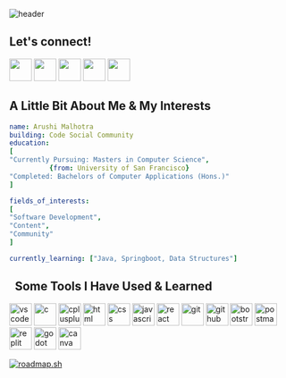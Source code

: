 ![header](https://capsule-render.vercel.app/api?type=wave&color=auto&height=300&section=header&text=Hey%20there!&fontSize=90)

<h2>Let's connect!</h2>

<a href="https://www.linkedin.com/in/malhotra-arushi/"><img height="40" src="https://img.shields.io/badge/linkedin-%230077B5.svg?style=for-the-badge&logo=linkedin&logoColor=white"></a>
<a href="https://twitter.com/arushi_2610"><img height="40" src="https://img.shields.io/badge/X-%23000000.svg?style=for-the-badge&logo=X&logoColor=white"></a>
<a href="https://discord.com/users/754050196907884664"><img height="40" src="https://img.shields.io/badge/Discord-%235865F2.svg?style=for-the-badge&logo=discord&logoColor=white"></a>
<a href="https://arushi.hashnode.dev/"><img height="40" src="https://img.shields.io/badge/Hashnode-2962FF?style=for-the-badge&logo=hashnode&logoColor=white"></a>
<a href="mailto:arushimalhotra041@gmail.com"><img height="40" src="https://img.shields.io/badge/Gmail-D14836?style=for-the-badge&logo=gmail&logoColor=white"></a>


<h2>A Little Bit About Me & My Interests</h2>

```yaml
name: Arushi Malhotra
building: Code Social Community
education:
[
"Currently Pursuing: Masters in Computer Science",
          {from: University of San Francisco}
"Completed: Bachelors of Computer Applications (Hons.)"
]

fields_of_interests:
[
"Software Development",
"Content",
"Community"
]

currently_learning: ["Java, Springboot, Data Structures"]
```

<h2> &nbsp; Some Tools I Have Used & Learned</h2>
<p align="left">
<img src="https://cdn.jsdelivr.net/gh/devicons/devicon@latest/icons/vscode/vscode-original.svg" alt="vscode" height="40" width="40"/>
<img src="https://cdn.jsdelivr.net/gh/devicons/devicon@latest/icons/c/c-original.svg" alt="c" height="40" width="40"/>
<img src="https://cdn.jsdelivr.net/gh/devicons/devicon@latest/icons/cplusplus/cplusplus-original.svg" alt="cplusplus" height="40" width="40"/>
<img src="https://cdn.jsdelivr.net/gh/devicons/devicon@latest/icons/html5/html5-original.svg" alt="html" height="40" width="40"/>
<img src="https://cdn.jsdelivr.net/gh/devicons/devicon@latest/icons/css3/css3-original.svg" alt="css" height="40" width="40"/>
<img src="https://cdn.jsdelivr.net/gh/devicons/devicon@latest/icons/javascript/javascript-original.svg" alt="javascript" height="40" width="40"/>
<img src="https://cdn.jsdelivr.net/gh/devicons/devicon@latest/icons/react/react-original.svg" alt="react" height="40" width="40"/>
<img src="https://cdn.jsdelivr.net/gh/devicons/devicon@latest/icons/git/git-original.svg" alt="git" height="40" width="40"/>
<img src="https://cdn.jsdelivr.net/gh/devicons/devicon@latest/icons/github/github-original.svg" alt="github" height="40" width="40"/>
<img src="https://cdn.jsdelivr.net/gh/devicons/devicon@latest/icons/bootstrap/bootstrap-original.svg" alt="bootstrap" height="40" width="40"/>
<img src="https://cdn.jsdelivr.net/gh/devicons/devicon@latest/icons/postman/postman-original.svg" alt="postman" height="40" width="40"/>
<img src="https://cdn.jsdelivr.net/gh/devicons/devicon@latest/icons/replit/replit-original.svg" alt="replit" height="40" width="40"/>
<img src="https://cdn.jsdelivr.net/gh/devicons/devicon@latest/icons/godot/godot-original.svg" alt="godot" height="40" width="40"/>
<img src="https://cdn.jsdelivr.net/gh/devicons/devicon@latest/icons/canva/canva-original.svg" alt="canva" height="40" width="40"/>
</p>

 <a href="https://roadmap.sh"><img src="https://roadmap.sh/card/tall/64cf43530d755ccbebe14ed3?variant=dark&roadmaps=frontend" alt="roadmap.sh"/></a>
<!--
Canva, hackerrank, leetcode, coursera, freecodecamp, geeksforgeeks, godot, vscode, c++, c, js, html, css,
-->
